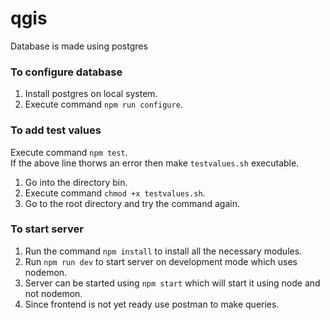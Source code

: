 # qgis

Database is made using postgres
### To configure database
1. Install postgres on local system.
2. Execute command `npm run configure`.

### To add test values
Execute command `npm test`.<br>
If the above line thorws an error then make `testvalues.sh` executable.
1. Go into the directory bin.
2. Execute command `chmod +x testvalues.sh`.
3. Go to the root directory and try the command again.

### To start server
1. Run the command `npm install` to install all the necessary modules.
2. Run `npm run dev` to start server on development mode which uses nodemon.
3. Server can be started using `npm start` which will start it using node and not nodemon.
4. Since frontend is not yet ready use postman to make queries.
